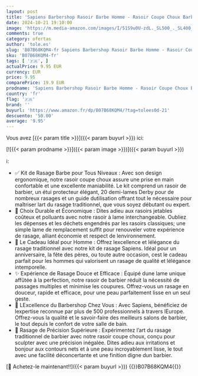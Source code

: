 ```yaml
---
layout: post
title: 'Sapiens Barbershop Rasoir Barbe Homme - Rasoir Coupe Choux Barbe + 20 Demi-Lames de Rasoir Derby + Pochette de Transport - Rasoir de Barbier à Lame Interchangeable - Straight Razor'
date: 2024-10-21 19:10:00
image: 'https://m.media-amazon.com/images/I/51S9u0U-zdL._SL500_._SL400_.jpg'
comments: true
category: ofertas
author: 'tole.es'
slug: 'B07B68KQM4-fr Sapiens Barbershop Rasoir Barbe Homme - Rasoir Coupe Choux...'
sku: 'B07B68KQM4-fr'
tags: [ '🇫🇷', ]
actualPrice: 9.95 EUR
currency: EUR
price: 9.95
comparePrice: 19.9 EUR
prodname: 'Sapiens Barbershop Rasoir Barbe Homme - Rasoir Coupe Choux Barbe + 20 Demi-Lames de Rasoir Derby + Pochette de Transport - Rasoir de Barbier à Lame Interchangeable - Straight Razor'
country: 'fr'
flag: '🇫🇷'
brand: ''
buyurl: 'https://www.amazon.fr/dp/B07B68KQM4/?tag=tolees0d-21'
descuento: '50.00'
average: '9.95'
---
```


Vous avez [{{< param title >}}]({{< param buyurl >}}) ici:

[![{{< param prodname >}}]({{< param image >}})]({{< param buyurl >}})

ℹ️:

- ✅ Kit de Rasage Barbe pour Tous Niveaux : Avec son design ergonomique, notre rasoir coupe choux assure une prise en main confortable et une excellente maniabilité. Le kit comprend un rasoir de barbier, un étui protecteur élégant, 20 demi-lames Derby pour de nombreux rasages et un guide dutilisation offrant tout le nécessaire pour maîtriser lart du rasage traditionnel, que vous soyez débutant ou expert.
- 🌱 Choix Durable et Économique : Dites adieu aux rasoirs jetables coûteux et polluants avec notre rasoir à lame interchangeable. Oubliez les dépenses et les déchets engendrés par les rasoirs classiques; une simple lame de remplacement suffit pour renouveler votre expérience de rasage, alliant économie et respect de lenvironnement.
- 🎁 Le Cadeau Idéal pour Homme : Offrez lexcellence et lélégance du rasage traditionnel avec notre kit de rasage Sapiens. Idéal pour un anniversaire, la fête des pères, ou toute autre occasion, cest le cadeau parfait pour les hommes qui valorisent un rasage de qualité et lélégance intemporelle.
- ✨ Expérience de Rasage Douce et Efficace : Équipé dune lame unique affûtée à la perfection, notre rasoir de barbier réduit la nécessité de passages multiples et minimise les coupures. Offrez-vous un rasage en douceur, rapide et efficace, pour une peau parfaitement lisse en un seul geste.
- 💈 LExcellence du Barbershop Chez Vous : Avec Sapiens, bénéficiez de lexpertise reconnue par plus de 500 professionnels à travers lEurope. Offrez-vous la qualité et le savoir-faire des meilleurs salons de barbier, le tout depuis le confort de votre salle de bain.
- 🎯 Rasage de Précision Supérieure : Expérimentez l’art du rasage traditionnel de barbier avec notre rasoir coupe choux, conçu pour sculpter avec une précision inégalée. Dites adieu aux irritations et bonjour aux contours nets et à une peau incroyablement lisse, le tout avec une facilité déconcertante et une finition digne dun barbier.

[🛒 Achetez-le maintenant!!]({{< param buyurl >}})
{{<world>}}B07B68KQM4{{</world>}}
